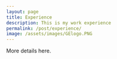 ```yaml
---
layout: page
title: Experience
description: This is my work experience
permalink: /post/experience/
image: /assets/images/GElogo.PNG
---
```

More details here.